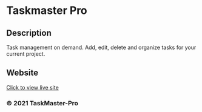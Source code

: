# Taskmaster Pro

## Description

Task management on demand. Add, edit, delete and organize tasks for your current project.

## Website

[Click to view live site](https://scottrohrig.github.io/taskmaster-pro/)

### &copy; 2021 TaskMaster-Pro
